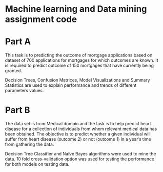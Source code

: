 # Machine learning and Data mining assignment code

# Part A

This task is to predicting the outcome of mortgage applications based on dataset of 700 applications for mortgages for which outcomes are known. It is required to predict outcome of 150 mortgages that have currently being granted.

Decision Trees, Confusion Matrices, Model Visualizations and Summary Statistics are used to explain performance and trends of different parameters values.


# Part B

The data set is from Medical domain and the task is to help predict heart disease for a collection of individuals from whom relevant medical data has been obtained. The objective is to predict whether a given individual will suffer from heart disease (outcome 2) or not (outcome 1) in a year’s time from gathering the data.

Decision Tree Classifier and Naïve Bayes algorithms were used to mine the data. 10 fold cross-validation option was used for testing the performance for both models on testing data.

